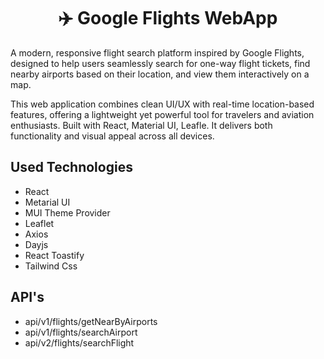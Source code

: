 <center><h1> ✈️ Google Flights WebApp </h1></center>

A modern, responsive flight search platform inspired by Google Flights, designed to help users seamlessly search for one-way flight tickets, find nearby airports based on their location, and view them interactively on a map.

This web application combines clean UI/UX with real-time location-based features, offering a lightweight yet powerful tool for travelers and aviation enthusiasts. Built with React, Material UI, Leafle. It delivers both functionality and visual appeal across all devices.


## Used Technologies

  - React
  - Metarial UI
  - MUI Theme Provider
  - Leaflet
  - Axios
  - Dayjs
  - React Toastify
  - Tailwind Css


## API's

- api/v1/flights/getNearByAirports
- api/v1/flights/searchAirport
- api/v2/flights/searchFlight